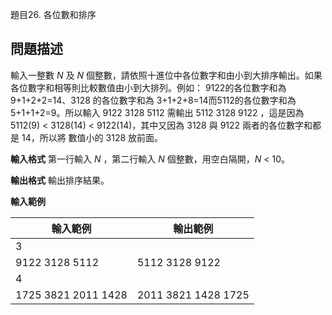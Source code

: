 題目26. 各位數和排序

## 問題描述

輸入一整數 *N* 及 *N* 個整數，請依照十進位中各位數字和由小到大排序輸出。如果各位數字和相等則比較數值由小到大排列。例如： 9122的各位數字和為 9+1+2+2=14、3128 的各位數字和為 3+1+2+8=14而5112的各位數字和為 5+1+1+2=9。所以輸入 9122 3128 5112 需輸出 5112 3128 9122 ，這是因為 5112(9) < 3128(14) < 9122(14)，其中又因為 3128 與 9122 兩者的各位數字和都是 14，所以將 數值小的 3128 放前面。



**輸入格式**
第一行輸入 *N* ，第二行輸入 *N* 個整數，用空白隔開，*N* < 10。



**輸出格式**
輸出排序結果。



**輸入範例**

| **輸入範例**        | **輸出範例**        |
| ------------------- | ------------------- |
| 3                   |                     |
| 9122 3128 5112      | 5112 3128 9122      |
| 4                   |                     |
| 1725 3821 2011 1428 | 2011 3821 1428 1725 |

